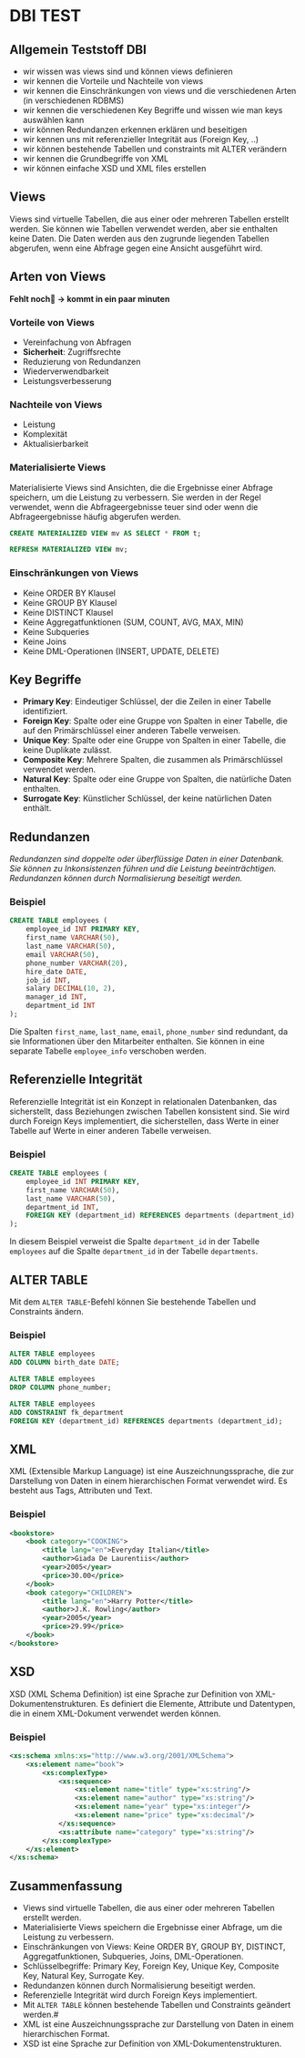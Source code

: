 # DBI TEST

## Allgemein Teststoff DBI

+ wir wissen was views sind und können views definieren
+ wir kennen die Vorteile und Nachteile von views
+ wir kennen die Einschränkungen von views und die verschiedenen Arten (in verschiedenen RDBMS)
+ wir kennen die verschiedenen Key Begriffe und wissen wie man keys auswählen kann
+ wir können Redundanzen erkennen erklären und beseitigen
+ wir kennen uns mit referenzieller Integrität aus (Foreign Key, ..)
+ wir können bestehende Tabellen und constraints mit ALTER verändern
+ wir kennen die Grundbegriffe von XML
+ wir können einfache XSD und XML files erstellen

## Views

Views sind virtuelle Tabellen, die aus einer oder mehreren Tabellen erstellt werden. Sie können wie Tabellen verwendet werden, aber sie enthalten keine Daten. Die Daten werden aus den zugrunde liegenden Tabellen abgerufen, wenn eine Abfrage gegen eine Ansicht ausgeführt wird.

## Arten von Views

**Fehlt noch🙁 -> kommt in ein paar minuten**

### Vorteile von Views

+ Vereinfachung von Abfragen
+ **Sicherheit**: Zugriffsrechte
+ Reduzierung von Redundanzen
+ Wiederverwendbarkeit
+ Leistungsverbesserung

### Nachteile von Views

+ Leistung
+ Komplexität
+ Aktualisierbarkeit

### Materialisierte Views

Materialisierte Views sind Ansichten, die die Ergebnisse einer Abfrage speichern, um die Leistung zu verbessern. Sie werden in der Regel verwendet, wenn die Abfrageergebnisse teuer sind oder wenn die Abfrageergebnisse häufig abgerufen werden.

```sql
CREATE MATERIALIZED VIEW mv AS SELECT * FROM t;
```

```sql
REFRESH MATERIALIZED VIEW mv;
```

### Einschränkungen von Views

+ Keine ORDER BY Klausel
+ Keine GROUP BY Klausel
+ Keine DISTINCT Klausel
+ Keine Aggregatfunktionen (SUM, COUNT, AVG, MAX, MIN)
+ Keine Subqueries
+ Keine Joins
+ Keine DML-Operationen (INSERT, UPDATE, DELETE)

## Key Begriffe

+ **Primary Key**: Eindeutiger Schlüssel, der die Zeilen in einer Tabelle identifiziert.
+ **Foreign Key**: Spalte oder eine Gruppe von Spalten in einer Tabelle, die auf den Primärschlüssel einer anderen Tabelle verweisen.
+ **Unique Key**: Spalte oder eine Gruppe von Spalten in einer Tabelle, die keine Duplikate zulässt.
+ **Composite Key**: Mehrere Spalten, die zusammen als Primärschlüssel verwendet werden.
+ **Natural Key**: Spalte oder eine Gruppe von Spalten, die natürliche Daten enthalten.
+ **Surrogate Key**: Künstlicher Schlüssel, der keine natürlichen Daten enthält.

## Redundanzen

*Redundanzen sind doppelte oder überflüssige Daten in einer Datenbank. Sie können zu Inkonsistenzen führen und die Leistung beeinträchtigen. Redundanzen können durch Normalisierung beseitigt werden.*

### Beispiel

```sql
CREATE TABLE employees (
    employee_id INT PRIMARY KEY,
    first_name VARCHAR(50),
    last_name VARCHAR(50),
    email VARCHAR(50),
    phone_number VARCHAR(20),
    hire_date DATE,
    job_id INT,
    salary DECIMAL(10, 2),
    manager_id INT,
    department_id INT
);
```

Die Spalten `first_name`, `last_name`, `email`, `phone_number` sind redundant, da sie Informationen über den Mitarbeiter enthalten. Sie können in eine separate Tabelle `employee_info` verschoben werden.

## Referenzielle Integrität

Referenzielle Integrität ist ein Konzept in relationalen Datenbanken, das sicherstellt, dass Beziehungen zwischen Tabellen konsistent sind. Sie wird durch Foreign Keys implementiert, die sicherstellen, dass Werte in einer Tabelle auf Werte in einer anderen Tabelle verweisen.

### Beispiel

```sql
CREATE TABLE employees (
    employee_id INT PRIMARY KEY,
    first_name VARCHAR(50),
    last_name VARCHAR(50),
    department_id INT,
    FOREIGN KEY (department_id) REFERENCES departments (department_id)
);
```

In diesem Beispiel verweist die Spalte `department_id` in der Tabelle `employees` auf die Spalte `department_id` in der Tabelle `departments`.

## ALTER TABLE

Mit dem `ALTER TABLE`-Befehl können Sie bestehende Tabellen und Constraints ändern.

### Beispiel

```sql
ALTER TABLE employees
ADD COLUMN birth_date DATE;
```

```sql
ALTER TABLE employees
DROP COLUMN phone_number;
```

```sql
ALTER TABLE employees
ADD CONSTRAINT fk_department
FOREIGN KEY (department_id) REFERENCES departments (department_id);
```

## XML

XML (Extensible Markup Language) ist eine Auszeichnungssprache, die zur Darstellung von Daten in einem hierarchischen Format verwendet wird. Es besteht aus Tags, Attributen und Text.

### Beispiel

```xml
<bookstore>
    <book category="COOKING">
        <title lang="en">Everyday Italian</title>
        <author>Giada De Laurentiis</author>
        <year>2005</year>
        <price>30.00</price>
    </book>
    <book category="CHILDREN">
        <title lang="en">Harry Potter</title>
        <author>J.K. Rowling</author>
        <year>2005</year>
        <price>29.99</price>
    </book>
</bookstore>
```

## XSD

XSD (XML Schema Definition) ist eine Sprache zur Definition von XML-Dokumentenstrukturen. Es definiert die Elemente, Attribute und Datentypen, die in einem XML-Dokument verwendet werden können.

### Beispiel

```xml
<xs:schema xmlns:xs="http://www.w3.org/2001/XMLSchema">
    <xs:element name="book">
        <xs:complexType>
            <xs:sequence>
                <xs:element name="title" type="xs:string"/>
                <xs:element name="author" type="xs:string"/>
                <xs:element name="year" type="xs:integer"/>
                <xs:element name="price" type="xs:decimal"/>
            </xs:sequence>
            <xs:attribute name="category" type="xs:string"/>
        </xs:complexType>
    </xs:element>
</xs:schema>
```

## Zusammenfassung

+ Views sind virtuelle Tabellen, die aus einer oder mehreren Tabellen erstellt werden.
+ Materialisierte Views speichern die Ergebnisse einer Abfrage, um die Leistung zu verbessern.
+ Einschränkungen von Views: Keine ORDER BY, GROUP BY, DISTINCT, Aggregatfunktionen, Subqueries, Joins, DML-Operationen.
+ Schlüsselbegriffe: Primary Key, Foreign Key, Unique Key, Composite Key, Natural Key, Surrogate Key.
+ Redundanzen können durch Normalisierung beseitigt werden.
+ Referenzielle Integrität wird durch Foreign Keys implementiert.
+ Mit `ALTER TABLE` können bestehende Tabellen und Constraints geändert werden.#
+ XML ist eine Auszeichnungssprache zur Darstellung von Daten in einem hierarchischen Format.
+ XSD ist eine Sprache zur Definition von XML-Dokumentenstrukturen.
